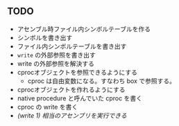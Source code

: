 ## TODO
 - アセンブル時ファイル内シンボルテーブルを作る
 - シンボルを書き出す
 - ファイル内シンボルテーブルを書き出す
 - `write` の外部参照を書き出す
 - write の外部参照を解決する
 - cprocオブジェクトを参照できるようにする
   - cproc は自由変数になる。すなわち box で参照する。
 - cprocオブジェクトを作れるようにする
 - native procedure と呼んでいた cproc を書く
 - cproc の write を書く
 - *(write 1) 相当のアセンブリを実行できる*
